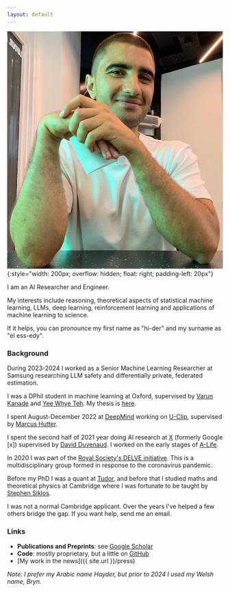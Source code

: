```yaml
---
layout: default
---
```



![Hayder Elesedy](/images/web_pic.jpeg){:style="width: 200px; overflow: hidden; float: right; padding-left: 20px"}

I am an AI Researcher and Engineer. 

My interests include reasoning, theoretical aspects of statistical machine learning, LLMs, deep learning, reinforcement learning
and applications of machine learning to science.

If it helps, you can pronounce my first name as "hi-der" and my surname as "el ess-edy".

### Background
During 2023-2024 I worked as a Senior Machine Learning Researcher at Samsung researching LLM safety and differentially private, federated estimation.

I was a DPhil student in machine learning at Oxford, supervised by 
[Varun Kanade](http://www.cs.ox.ac.uk/people/varun.kanade/myindex.html) 
and [Yee Whye Teh](https://www.stats.ox.ac.uk/~teh/). My thesis is [here](https://arxiv.org/abs/2501.03858).
<!--I'm also part of the [Autonomous Intelligent Machines and Systems CDT](http://aims.robots.ox.ac.uk/).-->

I spent August-December 2022 at [DeepMind](https://www.deepmind.com/) working on [U-Clip](https://arxiv.org/abs/2302.02971),
supervised by [Marcus Hutter](http://www.hutter1.net/).

I spent the second half of 2021 year doing AI research at [X](https://x.company/)
(formerly Google [x]) supervised by [David Duvenaud](http://www.cs.toronto.edu/~duvenaud/). I worked on the early stages of [A-Life](https://x.company/projects/a-life/).

In 2020 I was part of the 
[Royal Society's DELVE initiative](https://rs-delve.github.io/).
This is a multidisciplinary group formed in response to the coronavirus pandemic.

Before my PhD I was a quant at [Tudor](https://www.tudor.com/), and before that I studied maths and theoretical physics at Cambridge
where I was fortunate to be taught by [Stephen Siklos](https://www.maths.cam.ac.uk/features/stephen-siklos-1950-2019).

I was not a normal Cambridge applicant.
Over the years I've helped a few others bridge the gap. 
If you want help, send me an email.

### Links
- **Publications and Preprints**:
see [Google Scholar](https://scholar.google.com/citations?view_op=list_works&hl=en&hl=en&user=09qwVkoAAAAJ)
- **Code**: mostly proprietary, but a little on [GitHub](https://github.com/brynhayder)
- [My work in the news]({{ site.url }}/press)

_Note: I prefer my Arabic name Hayder, but prior to 2024 I used my Welsh name, Bryn._
